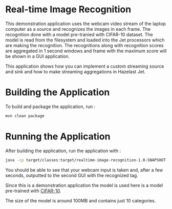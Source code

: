 # Real-time Image Recognition
This demonstration application uses the webcam video stream of the laptop computer as a source and recognizes 
the images in each frame.
The recognition done with a model pre-tranied with CIFAR-10 dataset. The model is read from the filesystem and loaded into the Jet processors which are making the recognition.
The recognitions along with recognition scores are aggregated in 1 second windows and 
frame with the maximum score will be shown in a GUI application.

This application shows how you can implement a custom streaming source and sink and how to make streaming aggregations in Hazelast Jet.


# Building the Application

To build and package the application, run :

```bash
mvn clean package
```

# Running the Application

After building the application, run the application with : 
```bash
java -cp target/classes:target/realtime-image-recognition-1.0-SNAPSHOT-jar-with-dependencies.jar  RealtimeImageRecognition
```

You should be able to see that your webcam input is taken and, after a few seconds, outputted to the second GUI with the recognized tag.

Since this is a demonstration application the model is used here is a model pre-trained with [CIFAR-10](https://www.cs.toronto.edu/~kriz/cifar.html). 

The size of the model is around 100MB and contains just 10 categories. 
